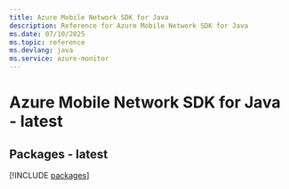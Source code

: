 ```yaml
---
title: Azure Mobile Network SDK for Java
description: Reference for Azure Mobile Network SDK for Java
ms.date: 07/10/2025
ms.topic: reference
ms.devlang: java
ms.service: azure-monitor
---
```

# Azure Mobile Network SDK for Java - latest
## Packages - latest
[!INCLUDE [packages](mobile-network-index.md)]